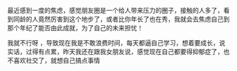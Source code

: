 最近感到一度的焦虑，感觉朋友圈是一个给人带来压力的圈子，接触的人多了，看到同龄的人竟然厉害到这个地步了，或者比你年长了也在秀，我就会去焦虑自己到那个年纪了能否由此成就，为了自己的未来担忧！



我就不行呀 ，导致现在我是不敢浪费时间，每天都逼自己学习，想着要成长，说实话，过得有点累，昨天我还在跟我女朋友说，感觉现在自己都要得抑郁症了，也不喜欢社交了，就想自己搞点事情 